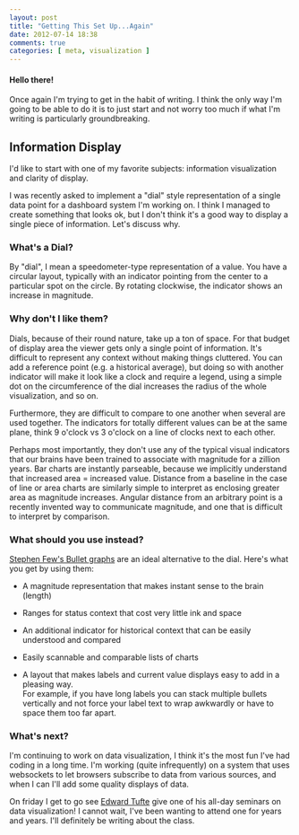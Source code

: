 ```yaml
---
layout: post
title: "Getting This Set Up...Again"
date: 2012-07-14 18:38
comments: true
categories: [ meta, visualization ]
---
```

#### Hello there!
Once again I'm trying to get in the habit of writing.  I think the only way I'm going to be able to do it is to just start and not worry too much if what I'm writing is particularly groundbreaking.

Information Display
-------------------

I'd like to start with one of my favorite subjects: information visualization and clarity of display.

I was recently asked to implement a "dial" style representation of a single data point for a dashboard system I'm working on.  I think I managed to create something that looks ok, but I don't think it's a good way to display a single piece of information.  Let's discuss why.

### What's a Dial?

By "dial", I mean a speedometer-type representation of a value.  You have a circular layout, typically with an indicator pointing from the center to a particular spot on the circle.  By rotating clockwise, the indicator shows an increase in magnitude.

### Why don't I like them?

Dials, because of their round nature, take up a ton of space.  For that budget of display area the viewer gets only a single point of information.  It's difficult to represent any context without making things cluttered.  You can add a reference point (e.g. a historical average), but doing so with another indicator will make it look like a clock and require a legend, using a simple dot on the circumference of the dial increases the radius of the whole visualization, and so on.

Furthermore, they are difficult to compare to one another when several are used together.  The indicators for totally different values can be at the same plane, think 9 o'clock vs 3 o'clock on a line of clocks next to each other.

Perhaps most importantly, they don't use any of the typical visual indicators that our brains have been trained to associate with magnitude for a zillion years.  Bar charts are instantly parseable, because we implicitly understand that increased area = increased value.  Distance from a baseline in the case of line or area charts are similarly simple to interpret as enclosing greater area as magnitude increases.  Angular distance from an arbitrary point is a recently invented way to communicate magnitude, and one that is difficult to interpret by comparison.

### What should you use instead?

[Stephen Few's Bullet graphs](https://en.wikipedia.org/wiki/Bullet_graph) are an ideal alternative to the dial.  Here's what you get by using them:

  * A magnitude representation that makes instant sense to the brain (length)

  * Ranges for status context that cost very little ink and space

  * An additional indicator for historical context that can be easily understood and compared

  * Easily scannable and comparable lists of charts

  * A layout that makes labels and current value displays easy to add in a pleasing way.  
    For example, if you have long labels you can stack multiple bullets vertically and not force your label text to wrap awkwardly or have to space them too far apart.

### What's next?

I'm continuing to work on data visualization, I think it's the most fun I've had coding in a long time.  I'm working (quite infrequently) on a system that uses websockets to let browsers subscribe to data from various sources, and when I can I'll add some quality displays of data.

On friday I get to go see [Edward Tufte](https://en.wikipedia.org/wiki/Edward_Tufte) give one of his all-day seminars on data visualization!  I cannot wait, I've been wanting to attend one for years and years.  I'll definitely be writing about the class.
